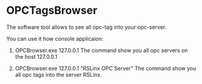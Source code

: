 # OPCTagsBrowser
The software tool allows to see all opc-tag into your opc-server. 

You can use it how console applicaion:
1. OPCBrowser.exe 127.0.0.1
The command show you all opc servers on the host 127.0.0.1

2. OPCBrowser.exe 127.0.0.1 "RSLinx OPC Server"
The command show you all opc tags into the server RSLinx.
